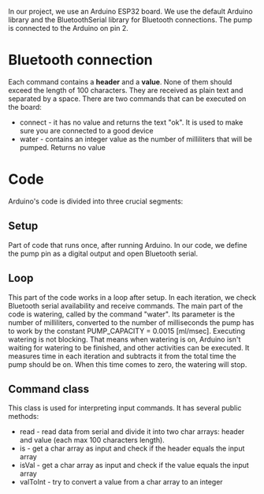 In our project, we use an Arduino ESP32 board. We use the default Arduino library and the BluetoothSerial library for Bluetooth connections. The pump is connected to the Arduino on pin 2.

# Bluetooth connection
Each command contains a **header** and a **value**. None of them should exceed the length of 100 characters. They are received as plain text and separated by a space. There are two commands that can be executed on the board:
- connect - it has no value and returns the text "ok". It is used to make sure you are connected to a good device
- water - contains an integer value as the number of milliliters that will be pumped. Returns no value 

# Code
Arduino's code is divided into three crucial segments: 
## Setup 
Part of code that runs once, after running Arduino. In our code, we define the pump pin as a digital output and open Bluetooth serial.

## Loop
This part of the code works in a loop after setup. In each iteration, we check Bluetooth serial availability and receive commands. The main part of the code is watering, called by the command "water". Its parameter is the number of milliliters, converted to the number of milliseconds the pump has to work by the constant PUMP_CAPACITY = 0.0015 [ml/msec]. Executing watering is not blocking. That means when watering is on, Arduino isn't waiting for watering to be finished, and other activities can be executed. It measures time in each iteration and subtracts it from the total time the pump should be on. When this time comes to zero, the watering will stop.

## Command class
This class is used for interpreting input commands. It has several public methods:
- read - read data from serial and divide it into two char arrays: header and value (each max 100 characters length).
- is - get a char array as input and check if the header equals the input array
- isVal - get a char array as input and check if the value equals the input array
- valToInt - try to convert a value from a char array to an integer 
